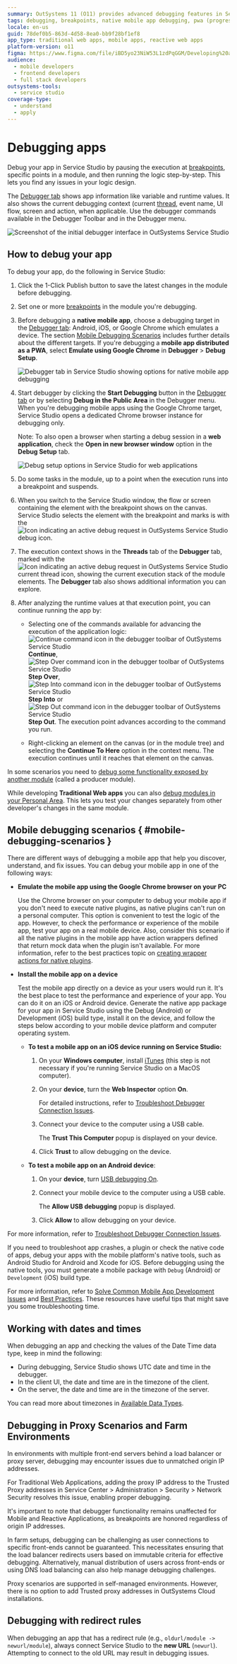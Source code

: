 ```yaml
---
summary: OutSystems 11 (O11) provides advanced debugging features in Service Studio for detailed app analysis and troubleshooting.
tags: debugging, breakpoints, native mobile app debugging, pwa (progressive web app), debugger ui
locale: en-us
guid: 78def0b5-863d-4d58-8ea0-bb9f28bf1ef8
app_type: traditional web apps, mobile apps, reactive web apps
platform-version: o11
figma: https://www.figma.com/file/iBD5yo23NiW53L1zdPqGGM/Developing%20an%20Application?node-id=280:129
audience:
  - mobile developers
  - frontend developers
  - full stack developers
outsystems-tools:
  - service studio
coverage-type:
  - understand
  - apply
---
```


# Debugging apps

Debug your app in Service Studio by pausing the execution at [breakpoints](<breakpoints.md>), specific points in a module, and then running the logic step-by-step. This lets you find any issues in your logic design.

The [Debugger tab](<debugger-ui-reference.md>) shows app information like variable and runtime values. It also shows the current debugging context (current [thread](<threads.md>), event name, UI flow, screen and action, when applicable. Use the debugger commands available in the Debugger Toolbar and in the Debugger menu.

![Screenshot of the initial debugger interface in OutSystems Service Studio](images/debugger-intro-ss.png "Debugger Introduction in Service Studio")

## How to debug your app

To debug your app, do the following in Service Studio:

1. Click the 1-Click Publish button to save the latest changes in the module before debugging. 

1. Set one or more [breakpoints](<breakpoints.md>) in the module you're debugging.

1. Before debugging a **native mobile app**, choose a debugging target in the [Debugger tab](<debugger-ui-reference.md>): Android, iOS, or Google Chrome which emulates a device. The section [Mobile Debugging Scenarios](<#mobile-debugging-scenarios>) includes further details about the different targets. If you're debugging a **mobile app distributed as a PWA**, select **Emulate using Google Chrome** in **Debugger** > **Debug Setup**. 

    ![Debugger tab in Service Studio showing options for native mobile app debugging](images/debugger-tab.png "Debugger Tab in Service Studio")

1. Start debugger by clicking the **Start Debugging** button in the [Debugger tab](<debugger-ui-reference.md>) or by selecting **Debug in the Public Area** in the Debugger menu. When you're debugging mobile apps using the Google Chrome target, Service Studio opens a dedicated Chrome browser instance for debugging only.

    Note: To also open a browser when starting a debug session in a **web application**, check the **Open in new browser window** option in the **Debug Setup** tab.

    ![Debug setup options in Service Studio for web applications](images/debug-setup-tab-web.png "Debug Setup for Web Applications")

1. Do some tasks in the module, up to a point when the execution runs into a breakpoint and suspends.

1. When you switch to the Service Studio window, the flow or screen containing the element with the breakpoint shows on the canvas. Service Studio selects the element with the breakpoint and marks is with the ![Icon indicating an active debug request in OutSystems Service Studio](images/overlay-active-request.png "Debug Icon") debug icon.

1. The execution context shows in the **Threads** tab of the **Debugger** tab, marked with the ![Icon indicating an active debug request in OutSystems Service Studio](images/overlay-active-request.png "Debug Icon") current thread icon, showing the current execution stack of the module elements. The **Debugger** tab also shows additional information you can explore.

1. After analyzing the runtime values at that execution point, you can continue running the app by:

    * Selecting one of the commands available for advancing the execution of the application logic: ![Continue command icon in the debugger toolbar of OutSystems Service Studio](images/toolbar-button-continue.png "Continue Command Icon") **Continue**, ![Step Over command icon in the debugger toolbar of OutSystems Service Studio](images/toolbar-button-step-over.png "Step Over Command Icon") **Step Over**, ![Step Into command icon in the debugger toolbar of OutSystems Service Studio](images/toolbar-button-step-into.png "Step Into Command Icon") **Step Into** or ![Step Out command icon in the debugger toolbar of OutSystems Service Studio](images/toolbar-button-step-out.png "Step Out Command Icon") **Step Out**. The execution point advances according to the command you run.

    * Right-clicking an element on the canvas (or in the module tree) and selecting the **Continue To Here** option in the context menu. The execution continues until it reaches that element on the canvas.

In some scenarios you need to [debug some functionality exposed by another module](<debug-producer-modules.md>) (called a producer module).

While developing **Traditional Web apps** you can also [debug modules in your Personal Area](<public-personal-areas.md>). This lets you test your changes separately from other developer's changes in the same module.

## Mobile debugging scenarios { #mobile-debugging-scenarios }

There are different ways of debugging a mobile app that help you discover, understand, and fix issues. You can debug your mobile app in one of the following ways:

* **Emulate the mobile app using the Google Chrome browser on your PC**

    Use the Chrome browser on your computer to debug your mobile app if you don't need to execute native plugins, as native plugins can't run on a personal computer. This option is convenient to test the logic of the app. However, to check the performance or experience of the mobile app, test your app on a real mobile device. Also, consider this scenario if all the native plugins in the mobile app have action wrappers defined that return mock data when the plugin isn't available. For more information, refer to the best practices topic on [creating wrapper actions for native plugins](https://success.outsystems.com/documentation/best_practices/development/outsystems_mobile_best_practices/#Define-Fallbacks-for-Your-Native-Plugins).

* **Install the mobile app on a device**

    Test the mobile app directly on a device as your users would run it. It's the best place to test the performance and experience of your app. You can do it on an iOS or Android device. Generate the native app package for your app in Service Studio using the Debug (Android) or Development (iOS) build type, install it on the device, and follow the steps below according to your mobile device platform and computer operating system.

    * **To test a mobile app on an iOS device running on Service Studio:**
    
        1. On your **Windows computer**, install [iTunes](<https://www.apple.com/itunes/download/>) (this step is not necessary if you're running Service Studio on a MacOS computer).

        1. On your **device**, turn the **Web Inspector** option **On**. 
        
            For detailed instructions, refer to [Troubleshoot Debugger Connection Issues](<troubleshoot-debugger-connection.md#web-inspector-is-not-enabled-on-your-device>).

        1. Connect your device to the computer using a USB cable.

            The **Trust This Computer** popup is displayed on your device.

        1. Click **Trust** to allow debugging on the device.
    
    * **To test a mobile app on an Android device**:
    
        1. On your **device**, turn [USB debugging On](<https://developer.android.com/studio/debug/dev-options.html#enable>).

        1. Connect your mobile device to the computer using a USB cable.

            The **Allow USB debugging** popup is displayed.

        1. Click **Allow** to allow debugging on your device.

For more information, refer to [Troubleshoot Debugger Connection Issues](<troubleshoot-debugger-connection.md>).

If you need to troubleshoot app crashes, a plugin or check the native code of apps, debug your apps with the mobile platform's native tools, such as Android Studio for Android and Xcode for iOS. Before debugging using the native tools, you must generate a mobile package with `Debug` (Android) or `Development` (iOS) build type.

<div class="info" markdown="1">

For more information, refer to [Solve Common Mobile App Development Issues](<../monitor-and-troubleshoot/solve-common-mobile-app-development-issues.md>) and [Best Practices](<https://success.outsystems.com/Documentation/Best_Practices/OutSystems_Mobile_Best_Practices>). These resources have useful tips that might save you some troubleshooting time.

</div>

## Working with dates and times

When debugging an app and checking the values of the Date Time data type, keep in mind the following:

* During debugging, Service Studio shows UTC date and time in the debugger.
* In the client UI, the date and time are in the timezone of the client.
* On the server, the date and time are in the timezone of the server.

You can read more about timezones in [Available Data Types](../ref/data/data-types/available-data-types.md#date-time-notes).

## Debugging in Proxy Scenarios and Farm Environments

In environments with multiple front-end servers behind a load balancer or proxy server, debugging may encounter issues due to unmatched origin IP addresses.

For Traditional Web Applications, adding the proxy IP address to the Trusted Proxy addresses in Service Center > Administration > Security > Network Security resolves this issue, enabling proper debugging.

It's important to note that debugger functionality remains unaffected for Mobile and Reactive Applications, as breakpoints are honored regardless of origin IP addresses.

In farm setups, debugging can be challenging as user connections to specific front-ends cannot be guaranteed. This necessitates ensuring that the load balancer redirects users based on immutable criteria for effective debugging. 
Alternatively, manual distribution of users across front-ends or using DNS load balancing can also help manage debugging challenges.

<div class="info" markdown="1">

Proxy scenarios are supported in self-managed environments. However, there is no option to add Trusted proxy addresses in OutSystems Cloud installations.

</div>

## Debugging with redirect rules

When debugging an app that has a redirect rule (e.g., `oldurl/module -> newurl/module`), always connect Service Studio to the **new URL** (`newurl`). Attempting to connect to the old URL may result in debugging issues.
